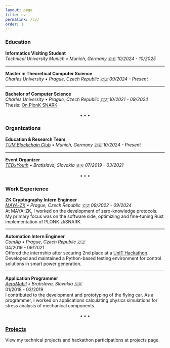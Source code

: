 ```yaml
---
layout: page
title: cv
permalink: /cv/
order: 1
---
```


### Education

**Informatics Visiting Student**<br>
*Technical University Munich • Munich, Germany 🇩🇪 10/2024 - 10/2025*

---

**Master in Theoretical Computer Science**<br>
*Charles University • Prague, Czech Republic 🇨🇿 09/2024 - Present*

---

**Bachelor of Computer Science**<br>
*Charles University • Prague, Czech Republic 🇨🇿 10/2021 - 09/2024<br>*
Thesis: [On PlonK SNARK](/research#reducing-polynomial-degree-in-plonk-zksnark)

<div style="text-align: center; margin: 15px 0;">• • •</div>

### Organizations

**Education & Research Team**<br>
*[TUM Blockchain Club](https://www.tum-blockchain.com/) • Munich, Germany 🇩🇪 10/2024 - Present*

---


**Event Organizer**<br>
*[TEDxYouth](https://www.ted.com/tedx/events/22149) • Bratislava, Slovakia 🇸🇰 07/2019 - 03/2021*


<div style="text-align: center; margin: 15px 0;">• • •</div>

### Work Experience

**ZK Cryptography Intern Engineer**<br>
*[MAYA-ZK](https://www.maya-zk.com/) • Prague, Czech Republic 🇨🇿 09/2022 - 09/2024<br>*
At MAYA-ZK, I worked on the development of zero-knowledge protocols. My primary focus was on the software side, optimizing and fine-tuning Rust implementation of PLONK zkSNARK.

---

**Automation Intern Engineer**<br>
*[ComAp](https://www.comap-control.com/) • Prague, Czech Republic 🇨🇿<br>*
04/2019 - 09/2021<br>
Offered the internship after securing 2nd place at a [UnIT Hackathon](https://unit.bestprague.cz/). Developed and maintained a Python-based testing environment for control solutions in smart power generation.

---

**Application Programmer**<br>
*[AeroMobil](https://www.aeromobil.com/) • Bratislava, Slovakia 🇸🇰<br>*
01/2018 - 03/2019<br>
I contributed to the development and prototyping of the flying car. As a programmer, I worked on applications calculating physics simulations for stress analysis of mechanical components.

<div style="text-align: center; margin: 15px 0;">• • •</div>

### [Projects](/projects)
View my technical projects and hackathon participations at projects page.